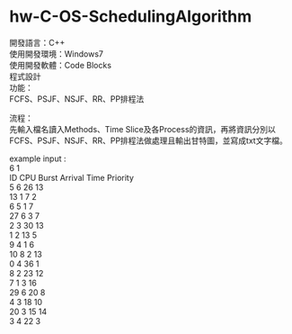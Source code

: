# hw-C-OS-SchedulingAlgorithm
開發語言：C++  
使用開發環境：Windows7   
使用開發軟體：Code Blocks  
程式設計  
功能：  
FCFS、PSJF、NSJF、RR、PP排程法  
  
流程：  
先輸入檔名讀入Methods、Time Slice及各Process的資訊，再將資訊分別以FCFS、PSJF、NSJF、RR、PP排程法做處理且輸出甘特圖，並寫成txt文字檔。  

example input :  
6       1  
ID     CPU Burst  Arrival Time   Priority  
5	6	26	13  
13	1	7	2  
6	5	1	7  
27	6	3	7  
2	3	30	13  
1	2	13	5  
9	4	1	6  
10	8	2	13  
0	4	36	1  
8	2	23	12  
7	1	3	16  
29	6	20	8  
4	3	18	10  
20	3	15	14  
3	4	22	3  

